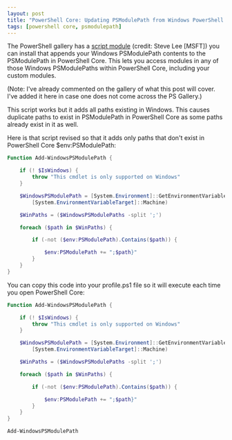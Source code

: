 ```yaml
---
layout: post
title: "PowerShell Core: Updating PSModulePath from Windows PowerShell PSModulePath"
tags: [powershell core, psmodulepath]
---
```


The PowerShell gallery has a <a href="https://www.powershellgallery.com/packages/WindowsPSModulePath/1.0.0" target="_blank">script module</a> (credit: Steve Lee [MSFT]) you can install that appends your Windows PSModulePath contents to the PSModulePath in PowerShell Core. This lets you access modules in any of those Windows PSModulePaths within PowerShell Core, including your custom modules.

(Note: I've already commented on the gallery of what this post will cover. I've added it here in case one does not come across the PS Gallery.)

This script works but it adds all paths existing in Windows. This causes duplicate paths to exist in PSModulePath in PowerShell Core as some paths already exist in it as well.

Here is that script revised so that it adds only paths that don't exist in PowerShell Core $env:PSModulePath:

```powershell
Function Add-WindowsPSModulePath {

    if (! $IsWindows) {
        throw "This cmdlet is only supported on Windows"
    }

    $WindowsPSModulePath = [System.Environment]::GetEnvironmentVariable("psmodulepath",
        [System.EnvironmentVariableTarget]::Machine)

    $WinPaths = ($WindowsPSModulePaths -split ';')

    foreach ($path in $WinPaths) {

        if (-not ($env:PSModulePath).Contains($path)) {

            $env:PSModulePath += ";$path}"
        }
    }
}
```

You can copy this code into your profile.ps1 file so it will execute each time you open PowerShell Core:

```powershell
Function Add-WindowsPSModulePath {

    if (! $IsWindows) {
        throw "This cmdlet is only supported on Windows"
    }

    $WindowsPSModulePath = [System.Environment]::GetEnvironmentVariable("psmodulepath",
        [System.EnvironmentVariableTarget]::Machine)

    $WinPaths = ($WindowsPSModulePaths -split ';')

    foreach ($path in $WinPaths) {

        if (-not ($env:PSModulePath).Contains($path)) {

            $env:PSModulePath += ";$path}"
        }
    }
}

Add-WindowsPSModulePath
```
